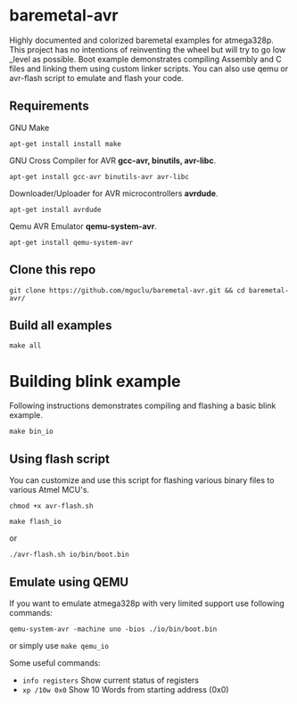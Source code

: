 baremetal-avr
======
Highly documented and colorized baremetal examples for atmega328p. This project has no intentions of reinventing the wheel but will try to go low _level as possible. Boot example demonstrates compiling Assembly and C files and linking them using custom linker scripts. You can also use qemu or avr-flash script to emulate and flash your code.



## Requirements

GNU Make

`
apt-get install install make
`

GNU Cross Compiler for AVR **gcc-avr, binutils, avr-libc**.

`
apt-get install gcc-avr binutils-avr avr-libc
`

Downloader/Uploader for AVR microcontrollers **avrdude**.

`
apt-get install avrdude
`

Qemu AVR Emulator **qemu-system-avr**.

`
apt-get install qemu-system-avr
`
## Clone this repo

```shell
git clone https://github.com/mguclu/baremetal-avr.git && cd baremetal-avr/
```
## Build all examples

```shell
make all
```

# Building blink example
Following instructions demonstrates compiling and flashing a basic blink example. 

```shell
make bin_io
```

## Using flash script
You can customize and use this script for flashing various binary files to various Atmel MCU's.
```shell
chmod +x avr-flash.sh
```
```shell
make flash_io
```
or

```shell
./avr-flash.sh io/bin/boot.bin
```

## Emulate using QEMU
If you want to emulate atmega328p with very limited support use following commands:

```shell
qemu-system-avr -machine uno -bios ./io/bin/boot.bin
```
or simply use `make qemu_io`

Some useful commands:
* `info registers` Show current status of registers
* `xp /10w 0x0` Show 10 Words from starting address (0x0)


